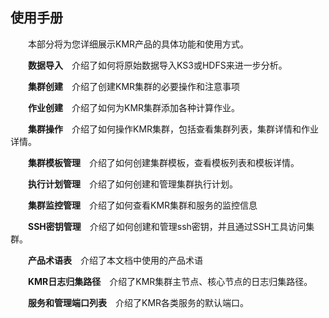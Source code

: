## 使用手册

　　本部分将为您详细展示KMR产品的具体功能和使用方式。

　　**数据导入**　介绍了如何将原始数据导入KS3或HDFS来进一步分析。

　　**集群创建**　介绍了创建KMR集群的必要操作和注意事项
  
　　**作业创建**　介绍了如何为KMR集群添加各种计算作业。

　　**集群操作**　介绍了如何操作KMR集群，包括查看集群列表，集群详情和作业详情。

　　**集群模板管理**　介绍了如何创建集群模板，查看模板列表和模板详情。

　　**执行计划管理**　介绍了如何创建和管理集群执行计划。
  
　　**集群监控管理**　介绍了如何查看KMR集群和服务的监控信息

　　**SSH密钥管理**　介绍了如何创建和管理ssh密钥，并且通过SSH工具访问集群。

　　**产品术语表**　介绍了本文档中使用的产品术语

　　**KMR日志归集路径**　介绍了KMR集群主节点、核心节点的日志归集路径。

　　**服务和管理端口列表**　介绍了KMR各类服务的默认端口。
